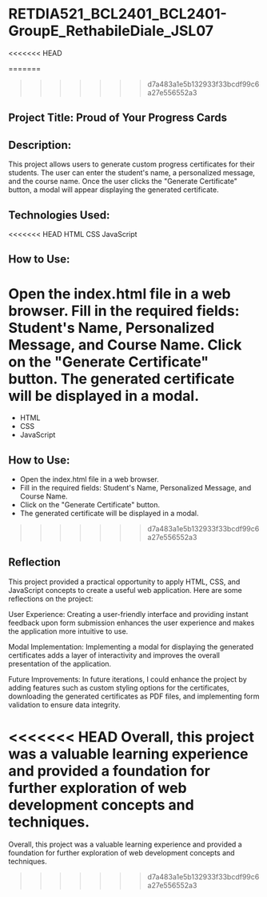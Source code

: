 # RETDIA521_BCL2401_BCL2401-GroupE_RethabileDiale_JSL07

<<<<<<< HEAD


=======
>>>>>>> d7a483a1e5b132933f33bcdf99c6a27e556552a3
## Project Title: Proud of Your Progress Cards

## Description:
This project allows users to generate custom progress certificates for their students. The user can enter the student's name, a personalized message, and the course name. Once the user clicks the "Generate Certificate" button, a modal will appear displaying the generated certificate.

## Technologies Used:
<<<<<<< HEAD
HTML
CSS
JavaScript

## How to Use:
Open the index.html file in a web browser.
Fill in the required fields: Student's Name, Personalized Message, and Course Name.
Click on the "Generate Certificate" button.
The generated certificate will be displayed in a modal.
=======
* HTML
* CSS
* JavaScript

## How to Use:
* Open the index.html file in a web browser.
* Fill in the required fields: Student's Name, Personalized Message, and Course Name.
* Click on the "Generate Certificate" button.
* The generated certificate will be displayed in a modal.
>>>>>>> d7a483a1e5b132933f33bcdf99c6a27e556552a3


## Reflection
This project provided a practical opportunity to apply HTML, CSS, and JavaScript concepts to create a useful web application. Here are some reflections on the project:

User Experience: Creating a user-friendly interface and providing instant feedback upon form submission enhances the user experience and makes the application more intuitive to use.

Modal Implementation: Implementing a modal for displaying the generated certificates adds a layer of interactivity and improves the overall presentation of the application.

Future Improvements: In future iterations, I could enhance the project by adding features such as custom styling options for the certificates, downloading the generated certificates as PDF files, and implementing form validation to ensure data integrity.

<<<<<<< HEAD
Overall, this project was a valuable learning experience and provided a foundation for further exploration of web development concepts and techniques.
=======
Overall, this project was a valuable learning experience and provided a foundation for further exploration of web development concepts and techniques.
>>>>>>> d7a483a1e5b132933f33bcdf99c6a27e556552a3
